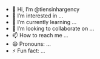 - 👋 Hi, I’m @tiensinhargency
- 👀 I’m interested in ...
- 🌱 I’m currently learning ...
- 💞️ I’m looking to collaborate on ...
- 📫 How to reach me ...
- 😄 Pronouns: ...
- ⚡ Fun fact: ...

<!---
tiensinhargency/tiensinhargency is a ✨ special ✨ repository because its `README.md` (this file) appears on your GitHub profile.
You can click the Preview link to take a look at your changes.
--->
